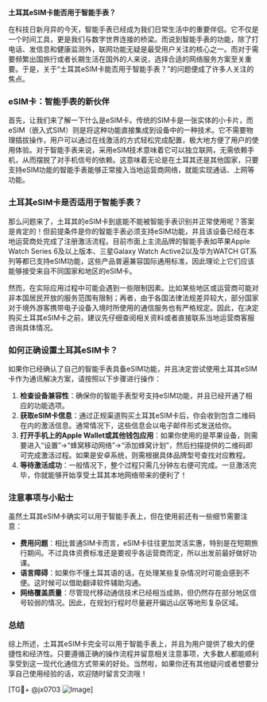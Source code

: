 **土耳其eSIM卡能否用于智能手表？**

在科技日新月异的今天，智能手表已经成为我们日常生活中的重要伴侣。它不仅是一个时间工具，更是我们与数字世界连接的桥梁。而说到智能手表的功能，除了打电话、发信息和健康监测外，联网功能无疑是最受用户关注的核心之一。而对于需要频繁出国旅行或者长期生活在国外的人来说，选择合适的网络服务方案至关重要。于是，关于“土耳其eSIM卡能否用于智能手表？”的问题便成了许多人关注的焦点。

### eSIM卡：智能手表的新伙伴

首先，让我们来了解一下什么是eSIM卡。传统的SIM卡是一张实体的小卡片，而eSIM（嵌入式SIM）则是将这种功能直接集成到设备中的一种技术。它不需要物理插拔操作，用户可以通过在线激活的方式轻松完成配置，极大地方便了用户的使用体验。对于智能手表来说，采用eSIM技术意味着它可以独立联网，无需依赖手机，从而摆脱了对手机信号的依赖。这意味着无论是在土耳其还是其他国家，只要支持eSIM功能的智能手表能够正常接入当地运营商网络，就能实现通话、上网等功能。

### 土耳其eSIM卡是否适用于智能手表？

那么问题来了，土耳其的eSIM卡到底能不能被智能手表识别并正常使用呢？答案是肯定的！但前提条件是你的智能手表必须支持eSIM功能，并且该设备已经在本地运营商处完成了注册激活流程。目前市面上主流品牌的智能手表如苹果Apple Watch Series 6及以上版本、三星Galaxy Watch Active2以及华为WATCH GT系列等都已支持eSIM功能，这些产品普遍兼容国际通用标准，因此理论上它们应该能够接受来自不同国家和地区的eSIM卡。

然而，在实际应用过程中可能会遇到一些限制因素。比如某些地区或运营商可能对非本国居民开放的服务范围有限制；再者，由于各国法律法规差异较大，部分国家对于境外游客携带电子设备入境时所使用的通信服务也有严格规定。因此，在决定购买土耳其eSIM卡之前，建议先仔细查阅相关资料或者直接联系当地运营商客服咨询具体情况。

### 如何正确设置土耳其eSIM卡？

如果你已经确认了自己的智能手表具备eSIM功能，并且决定尝试使用土耳其eSIM卡作为通讯解决方案，请按照以下步骤进行操作：

1. **检查设备兼容性**：确保你的智能手表型号支持eSIM功能，并且已经开通了相应的功能选项。
2. **获取eSIM卡信息**：通过正规渠道购买土耳其eSIM卡后，你会收到包含二维码在内的激活信息。通常情况下，这些信息会以电子邮件形式发送给你。
3. **打开手机上的Apple Wallet或其他钱包应用**：如果你使用的是苹果设备，则需要进入“设置”->“蜂窝移动网络”->“添加蜂窝计划”，然后扫描提供的二维码即可完成激活过程。如果是安卓系统，则需根据具体品牌型号查找对应教程。
4. **等待激活成功**：一般情况下，整个过程只需几分钟左右便可完成。一旦激活完毕，你就能够开始享受土耳其本地网络带来的便利了！

### 注意事项与小贴士

虽然土耳其eSIM卡确实可以用于智能手表上，但在使用前还有一些细节需要注意：

- **费用问题**：相比普通SIM卡而言，eSIM卡往往更加灵活实惠，特别是在短期旅行期间。不过具体资费标准还是要视乎各运营商而定，所以出发前最好做好功课。
- **语言障碍**：如果你不懂土耳其语的话，在处理某些复杂情况时可能会感到不便。这时候可以借助翻译软件辅助沟通。
- **网络覆盖质量**：尽管现代移动通信技术已经相当成熟，但仍然存在部分地区信号较弱的情况。因此，在规划行程时尽量避开偏远山区等地形复杂区域。

### 总结

综上所述，土耳其eSIM卡完全可以用于智能手表上，并且为用户提供了极大的便捷性和经济性。只要遵循正确的操作流程并留意相关注意事项，大多数人都能顺利享受到这一现代化通信方式带来的好处。当然啦，如果你还有其他疑问或者想要分享自己使用经验的话，欢迎随时留言交流哦！

[TG💪+ @jx0703 ![Image](https://github.com/user-attachments/assets/dbca1d08-cadb-493c-b0ec-ad6f7a83f270)]